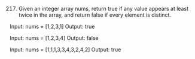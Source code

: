 217. Given an integer array nums, return true if any value appears at least twice in the array, and return false if every element is distinct.

<!-- Example 1: -->
Input: nums = [1,2,3,1]
Output: true

<!-- Example 2: -->
Input: nums = [1,2,3,4]
Output: false

<!-- Example 3: -->
Input: nums = [1,1,1,3,3,4,3,2,4,2]
Output: true
